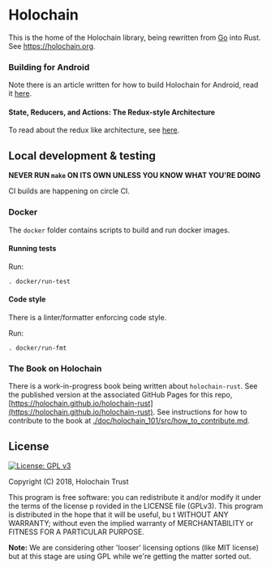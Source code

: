 # Holochain
This is the home of the Holochain library, being rewritten from [Go](https://github.com/holochain/holochain-proto) into Rust. See https://holochain.org.

### Building for Android
Note there is an article written for how to build Holochain for Android, read it [here](doc/holochain_101/src/holochain_across_platforms.md).

#### State, Reducers, and Actions: The Redux-style Architecture
To read about the redux like architecture, see [here](doc/holochain_101/src/state_actions.md).

## Local development & testing

**NEVER RUN `make` ON ITS OWN UNLESS YOU KNOW WHAT YOU'RE DOING**

CI builds are happening on circle CI.

### Docker

The `docker` folder contains scripts to build and run docker images.

#### Running tests

Run:

```shell
. docker/run-test
```

#### Code style
There is a linter/formatter enforcing code style.

Run:

```shell
. docker/run-fmt
```

### The Book on Holochain

There is a work-in-progress book being written about `holochain-rust`. See the published version at the associated GitHub Pages for this repo, [https://holochain.github.io/holochain-rust](https://holochain.github.io/holochain-rust). See instructions for how to contribute to the book at [./doc/holochain_101/src/how_to_contribute.md](./doc/holochain_101/src/how_to_contribute.md).



## License
[![License: GPL v3](https://img.shields.io/badge/License-GPL%20v3-blue.svg)](http://www.gnu.org/licenses/gpl-3.0)

Copyright (C) 2018, Holochain Trust

This program is free software: you can redistribute it and/or modify it under the terms of the license p
rovided in the LICENSE file (GPLv3).  This program is distributed in the hope that it will be useful, bu
t WITHOUT ANY WARRANTY; without even the implied warranty of MERCHANTABILITY or FITNESS FOR A PARTICULAR
 PURPOSE.

**Note:** We are considering other 'looser' licensing options (like MIT license) but at this stage are using GPL while we're getting the matter sorted out.
